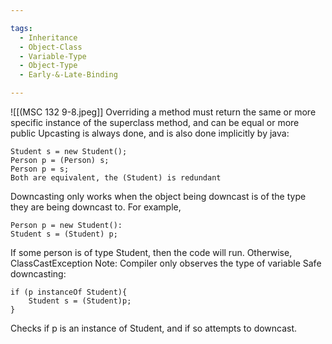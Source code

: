 ```yaml
---

tags: 
  - Inheritance
  - Object-Class
  - Variable-Type
  - Object-Type
  - Early-&-Late-Binding

---
```

![[(MSC 132 9-8.jpeg]]
Overriding a method must return the same or more specific instance of the superclass method, and can be equal or more public
Upcasting is always done, and is also done implicitly by java:
```
Student s = new Student();
Person p = (Person) s;
Person p = s;
Both are equivalent, the (Student) is redundant
```
Downcasting only works when the object being downcast is of the type they are being downcast to. For example,
```
Person p = new Student():
Student s = (Student) p;
```
If some person is of type Student, then the code will run. Otherwise, ClassCastException
Note: Compiler only observes the type of variable
Safe downcasting:
```
if (p instanceOf Student){
    Student s = (Student)p;
}
```
Checks if p is an instance of Student, and if so attempts to downcast.
